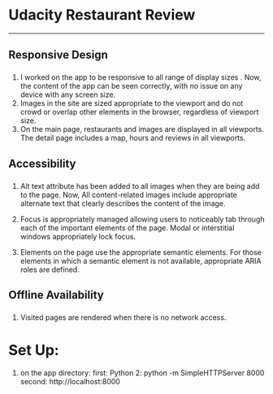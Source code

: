 # Udacity Restaurant Review
---


## Responsive Design

###
1. I worked on the app to be responsive to all range of display sizes . Now, the content of the app can be seen correctly, with no issue on any device with any screen size.
2. Images in the site are sized appropriate to the viewport and do not crowd or overlap other elements in the browser, regardless of viewport size.
3. On the main page, restaurants and images are displayed in all viewports. The detail page includes a map, hours and reviews in all viewports.


## Accessibility

###
1. Alt text attribute has been added to all images when they are being add to the page. Now, All content-related images include appropriate alternate text that clearly describes the content of the image.

2. Focus is appropriately managed allowing users to noticeably tab through each of the important elements of the page. Modal or interstitial windows appropriately lock focus.

3. Elements on the page use the appropriate semantic elements. For those elements in which a semantic element is not available, appropriate ARIA roles are defined.



## Offline Availability

###
1. Visited pages are rendered when there is no network access.



# Set Up:

1. on the app directory:
                                     first: Python 2:   python -m SimpleHTTPServer 8000 
                                     second:     http://localhost:8000
                            

